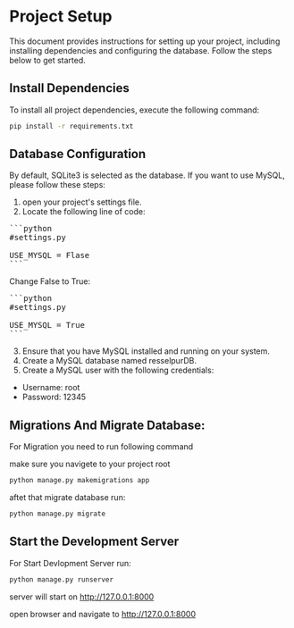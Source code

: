# Project Setup

This document provides instructions for setting up your project, including installing dependencies and configuring the database. Follow the steps below to get started.

## Install Dependencies

To install all project dependencies, execute the following command:

```bash
pip install -r requirements.txt 
```
## Database Configuration

By default, SQLite3 is selected as the database. If you want to use MySQL, please follow these steps:

1. open your project's settings file.
2. Locate the following line of code:

<pre>
```python
#settings.py

USE_MYSQL = Flase
```
</pre>
Change False to True:

<pre>
```python
#settings.py

USE_MYSQL = True
```
</pre>

3. Ensure that you have MySQL installed and running on your system.
4. Create a MySQL database named resselpurDB.
5. Create a MySQL user with the following credentials:
  - Username: root
  - Password: 12345

## Migrations And Migrate Database:

For Migration you need to run following command

make sure you navigete to your project root

```bash
python manage.py makemigrations app
```

aftet that migrate database run:

```bash
python manage.py migrate
```
## Start the Development Server

For Start Devlopment Server run:

```bash
python manage.py runserver
```

server will start on http://127.0.0.1:8000

open browser and navigate to http://127.0.0.1:8000

